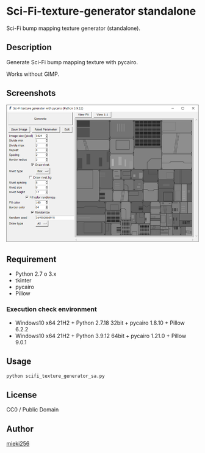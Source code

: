 Sci-Fi-texture-generator standalone
===================================

Sci-Fi bump mapping texture generator (standalone).


Description
-----------

Generate Sci-Fi bump mapping texture with pycairo.

Works without GIMP.


Screenshots
-----------

![Screenshot](../screenshots/ss_scifi_texture_generator_sa.png)


Requirement
-----------

* Python 2.7 o 3.x
* tkinter
* pycairo
* Pillow


### Execution check environment

* Windows10 x64 21H2 + Python 2.7.18 32bit + pycairo 1.8.10 + Pillow 6.2.2
* Windows10 x64 21H2 + Python 3.9.12 64bit + pycairo 1.21.0 + Pillow 9.0.1


Usage
-----

    python scifi_texture_generator_sa.py


License
-------

CC0 / Public Domain


Author
------

[mieki256](https://github.com/mieki256)



